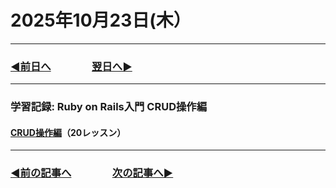 # 2025年10月23日(木）

---

### [◀️前日へ](https://github.com/yuasys/chatty-journal/blob/main/2025/10/2025-10-22.md)&emsp;&emsp;&emsp;&emsp;[翌日へ▶️](https://github.com/yuasys/chatty-journal/blob/main/2025/10/2025-10-24.md)

---

### 学習記録: Ruby on Rails入門 CRUD操作編
#### [CRUD操作編](https://dotinstall.com/lessons/basic_rails_crud)（20レッスン）

---

### [◀️前の記事へ](https://github.com/yuasys/chatty-journal/blob/main/2025/10/2025-10-22.md)&emsp;&emsp;&emsp;&emsp;[次の記事へ▶️](https://github.com/yuasys/chatty-journal/blob/main/2025/10/2025-10-23.md)

